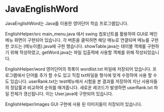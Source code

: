 # JavaEnglishWord
JavaEnglishWord는 Java를 이용한 영어단어 학습 프로그램입니다.

EnglishHelper/src
main_menu.java 에서 swing 컴포넌트를 활용하여 GUI로 메인메뉴 화면이 구현되어 있습니다.
각 버튼을 클릭하면 해당 메뉴로 연결되며 메뉴를 구현한 코드는 (메뉴이름).java에 구현 했습니다.
showTable.java는 테이블 객체를 구현하기 위해 작성하였고, getWord.java는 파일 입출력에 사용할 객체를 위해 작성되었습니다.


EnglishHelper/word
영어단어의 목록이 wordlist.txt 파일에 저장되어 있습니다. 프로그램에서 단어를 추가 할 수도 있고
직접 txt파일을 형식에 맞게 수정하여 사용 할 수도 있습니다. userRank.txt는 test메뉴에서 시험을 본
결과를 저장하여 지난 사용자들의 정답률과 비교하여 순위를 매겨줍니다. 새로운 레코드가 발생하면 userRank.txt 파일 전체가
갱신됩니다. 이는 User.java에 구현되어 있습니다.

EnglishHelper/images
GUI 구현에 사용 된 이미지들이 저장되어 있습니다.

